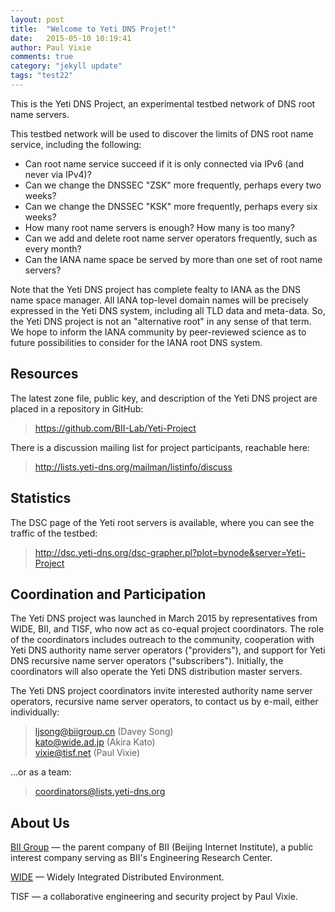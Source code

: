 ```yaml
---
layout: post
title:  "Welcome to Yeti DNS Projet!"
date:   2015-05-10 10:19:41
author: Paul Vixie
comments: true
category: "jekyll update"
tags: "test22"
---
```


This is the Yeti DNS Project, an experimental testbed network of DNS root name servers.
<!-- more -->
This testbed network will be used to discover the limits of DNS root
name service, including the following:

* Can root name service succeed if it is only connected via IPv6 (and
never via IPv4)?
* Can we change the DNSSEC "ZSK" more frequently, perhaps every two weeks?
* Can we change the DNSSEC "KSK" more frequently, perhaps every six weeks?
* How many root name servers is enough? How many is too many?
* Can we add and delete root name server operators frequently, such as
every month?
* Can the IANA name space be served by more than one set of root name
servers?

Note that the Yeti DNS project has complete fealty to IANA as the DNS
name space manager. All IANA top-level domain names will be precisely
expressed in the Yeti DNS system, including all TLD data and meta-data.
So, the Yeti DNS project is not an "alternative root" in any sense of
that term. We hope to inform the IANA community by peer-reviewed science
as to future possibilities to consider for the IANA root DNS system.


Resources
---------
The latest zone file, public key, and description of the Yeti DNS
project are placed in a repository in GitHub:

> <https://github.com/BII-Lab/Yeti-Project>

There is a discussion mailing list for project participants, reachable
here:

> <http://lists.yeti-dns.org/mailman/listinfo/discuss>


Statistics
----------
The DSC page of the Yeti root servers is available, where you can see
the traffic of the testbed:

> <http://dsc.yeti-dns.org/dsc-grapher.pl?plot=bynode&server=Yeti-Project>


Coordination and Participation
------------------------------
The Yeti DNS project was launched in March 2015 by representatives from
WIDE, BII, and TISF, who now act as co-equal project coordinators. The
role of the coordinators includes outreach to the community, cooperation
with Yeti DNS authority name server operators ("providers"), and support
for Yeti DNS recursive name server operators ("subscribers"). Initially,
the coordinators will also operate the Yeti DNS distribution master servers.

The Yeti DNS project coordinators invite interested authority name
server operators, recursive name server operators, to contact us by e-mail,
either individually:

> <ljsong@biigroup.cn> (Davey Song)  
> <kato@wide.ad.jp> (Akira Kato)  
> <vixie@tisf.net> (Paul Vixie)  

...or as a team:

> <coordinators@lists.yeti-dns.org>


About Us
--------

[BII Group](http://biigroup.com/en) &mdash; the parent company of BII (Beijing
Internet Institute), a public interest company serving as BII's Engineering
Research Center.

[WIDE](http://www.wide.ad.jp/) &mdash; Widely Integrated Distributed Environment.

TISF &mdash; a collaborative engineering and security project by Paul Vixie.
